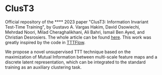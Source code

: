 # ClusT3

Official repository of the **** 2023 paper "ClusT3: Information Invariant Test-Time Training", by Gustavo A. Vargas Hakim, David Osowiechi, Mehrdad Noori, Milad Cheraghalikhani, Ali Bahri, Ismail Ben Ayed, and Christian Desrosiers.
The whole article can be found [here](https://arxiv.org/*********).
This work was greatly inspired by the code in [TTTFlow](https://github.com/GustavoVargasHakim/TTTFlow/).

We propose a novel unsupervised TTT technique based on the maximization of Mutual Information between multi-scale feature maps and a discrete latent representation, which can be integrated to the standard training as an auxiliary clustering task.
